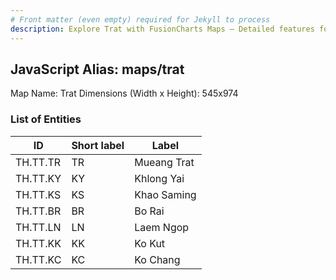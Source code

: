 ```yaml
---
# Front matter (even empty) required for Jekyll to process
description: Explore Trat with FusionCharts Maps – Detailed features for seamless integration. Try now & enhance your data visualization today! 
---
```


## JavaScript Alias: maps/trat

Map Name: Trat
Dimensions (Width x Height): 545x974

### List of Entities

| ID       | Short label | Label       |
| -------- | ----------- | ----------- |
| TH.TT.TR | TR          | Mueang Trat |
| TH.TT.KY | KY          | Khlong Yai  |
| TH.TT.KS | KS          | Khao Saming |
| TH.TT.BR | BR          | Bo Rai      |
| TH.TT.LN | LN          | Laem Ngop   |
| TH.TT.KK | KK          | Ko Kut      |
| TH.TT.KC | KC          | Ko Chang    |
